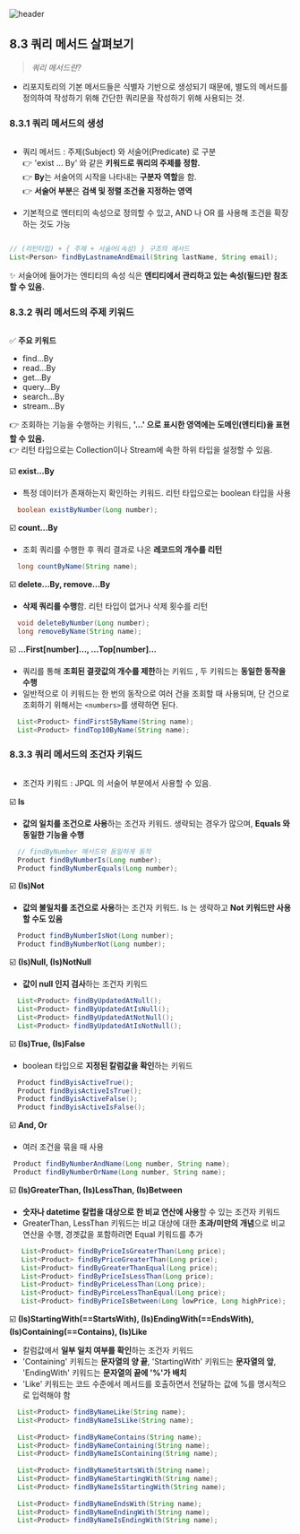 ![header](https://capsule-render.vercel.app/api?type=wave&color=C3E5AE&height=200&section=header&text=Spring&nbsp;Boot&nbsp;Study&fontSize=50&fontColor=000000)

## 8.3 쿼리 메서드 살펴보기

> *쿼리 메서드란?*
* 리포지토리의 기본 메서드들은 식별자 기반으로 생성되기 때문에, 별도의 메서드를 정의하여 작성하기 위해 간단한 쿼리문을 작성하기 위해 사용되는 것.

### 8.3.1 쿼리 메서드의 생성
##
* 쿼리 메서드 : 주제(Subject) 와 서술어(Predicate) 로 구분  
:point_right: 'exist ... By' 와 같은 **키워드로 쿼리의 주제를 정함.**  
:point_right: **By**는 서술어의 시작을 나타내는 **구분자 역할**을 함.   
:point_right: **서술어 부분**은 **검색 및 정렬 조건을 지정하는 영역** 

* 기본적으로 엔터티의 속성으로 정의할 수 있고, AND 나 OR 를 사용해 조건을 확장하는 것도 가능  

``` java

// (리턴타입) + { 주제 + 서술어(속성) } 구조의 메서드
List<Person> findByLastnameAndEmail(String lastName, String email);

```

:sparkles: 서술어에 들어가는 엔티티의 속성 식은 **엔티티에서 관리하고 있는 속성(필드)만 참조할 수 있음.**

### 8.3.2 쿼리 메서드의 주제 키워드
##
:white_check_mark: **주요 키워드**  

* find...By
* read...By
* get...By
* query...By
* search...By
* stream...By  

:point_right: 조회하는 기능을 수행하는 키워드, **'...' 으로 표시한 영역에는 도메인(엔티티)을 표현할 수 있음.**  
:point_right: 리턴 타입으로는 Collection이나 Stream에 속한 하위 타입을 설정할 수 있음.  

:ballot_box_with_check: **exist...By** 
* 특정 데이터가 존재하는지 확인하는 키워드. 리턴 타입으로는 boolean 타입을 사용

``` java
  boolean existByNumber(Long number);
``` 

:ballot_box_with_check: **count...By**   
* 조회 쿼리를 수행한 후 쿼리 결과로 나온 **레코드의 개수를 리턴**
``` java
  long countByName(String name);
```  

:ballot_box_with_check: **delete...By, remove...By**  
* **삭제 쿼리를 수행**함. 리턴 타입이 없거나 삭제 횟수를 리턴
```java
  void deleteByNumber(Long number);
  long removeByName(String name);
```  

:ballot_box_with_check: **...First[number]..., ...Top[number]...**  
* 쿼리를 통해 **조회된 결괏값의 개수를 제한**하는 키워드 , 두 키워드는 **동일한 동작을 수행**
* 일반적으로 이 키워드는 한 번의 동작으로 여러 건을 조회할 때 사용되며, 단 건으로 조회하기 위해서는 ```<numbers>```를 생략하면 된다.
```java
  List<Product> findFirst5ByName(String name);
  List<Product> findTop10ByName(String name);
``` 
### 8.3.3 쿼리 메서드의 조건자 키워드
##
* 조건자 키워드 : JPQL 의 서술어 부분에서 사용할 수 있음.  


 :ballot_box_with_check: **Is**  
 * **값의 일치를 조건으로 사용**하는 조건자 키워드. 생략되는 경우가 많으며, **Equals 와 동일한 기능을 수행**
```java
  // findByNumber 메서드와 동일하게 동작
  Product findByNumberIs(Long number);
  Product findByNumberEquals(Long number);
```

:ballot_box_with_check: **(Is)Not**  
* **값의 불일치를 조건으로 사용**하는 조건자 키워드. Is 는 생략하고 **Not 키워드만 사용할 수도 있음**  
```java
  Product findByNumberIsNot(Long number);
  Product findByNumberNot(Long number);
```  

:ballot_box_with_check: **(Is)Null, (Is)NotNull**  
* **값이 null 인지 검사**하는 조건자 키워드
```java
  List<Product> findByUpdatedAtNull();
  List<Product> findByUpdatedAtIsNull();
  List<Product> findByUpdatedAtNotNull();
  List<Product> findByUpdatedAtIsNotNull();
```  

:ballot_box_with_check: **(Is)True, (Is)False** 
* boolean 타입으로 **지정된 칼럼값을 확인**하는 키워드
``` java
  Product findByisActiveTrue();
  Product findByisActiveIsTrue();
  Product findByisActiveFalse();
  Product findByisActiveIsFalse();
 ```  
 
 :ballot_box_with_check: **And, Or**  
 * 여러 조건을 묶을 때 사용
 ``` java
  Product findByNumberAndName(Long number, String name);
  Product findByNumberOrName(Long number, String name);
  ```  
  

 :ballot_box_with_check: **(Is)GreaterThan, (Is)LessThan, (Is)Between**  
 * **숫자나 datetime 칼럽을 대상으로 한 비교 연산에 사용**할 수 있는 조건자 키워드
 * GreaterThan, LessThan 키워드는 비교 대상에 대한 **초과/미만의 개념**으로 비교 연산을 수행, 경곗값을 포함하려면 Equal 키워드를 추가
 ```java
    List<Product> findByPriceIsGreaterThan(Long price);
    List<Product> findByPriceGreaterThan(Long price);
    List<Product> findByGreaterThanEqual(Long price);
    List<Product> findByPriceIsLessThan(Long price);
    List<Product> findByPriceLessThan(Long price);
    List<Product> findByPirceLessThanEqual(Long price);
    List<Product> findByPriceIsBetween(Long lowPrice, Long highPrice);
```  

 :ballot_box_with_check: **(Is)StartingWith(==StartsWith), (Is)EndingWith(==EndsWith), (Is)Containing(==Contains), (Is)Like**  
 * 칼럼값에서 **일부 일치 여부를 확인**하는 조건자 키워드
 * 'Containing' 키워드는 **문자열의 양 끝**, 'StartingWith' 키워드는 **문자열의 앞**, 'EndingWith' 키워드는 **문자열의 끝에 '%'가 배치**
 * 'Like' 키워드는 코드 수준에서 메서드를 호출하면서 전달하는 값에 %를 명시적으로 입력해야 함

```java
  List<Product> findByNameLike(String name);
  List<Product> findByNameIsLike(String name);
  
  List<Product> findByNameContains(String name);
  List<Product> findByNameContaining(String name);
  List<Product> findByNameIsContaining(String name);
 
  List<Product> findByNameStartsWith(String name);
  List<Product> findByNameStartingWith(String name);
  List<Product> findByNameIsStartingWith(String name);
  
  List<Product> findByNameEndsWith(String name);
  List<Product> findByNameEndingWith(String name);
  List<Product> findByNameIsEndingWith(String name);
  ```
